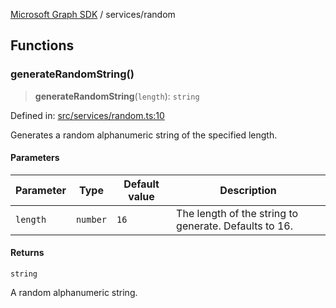 [Microsoft Graph SDK](../modules.md) / services/random

## Functions

### generateRandomString()

> **generateRandomString**(`length`): `string`

Defined in: [src/services/random.ts:10](https://github.com/Future-Secure-AI/microsoft-graph/blob/6f587d043e8277194e9b2feca914ab2cba9d258d/src/services/random.ts#L10)

Generates a random alphanumeric string of the specified length.

#### Parameters

| Parameter | Type | Default value | Description |
| ------ | ------ | ------ | ------ |
| `length` | `number` | `16` | The length of the string to generate. Defaults to 16. |

#### Returns

`string`

A random alphanumeric string.
